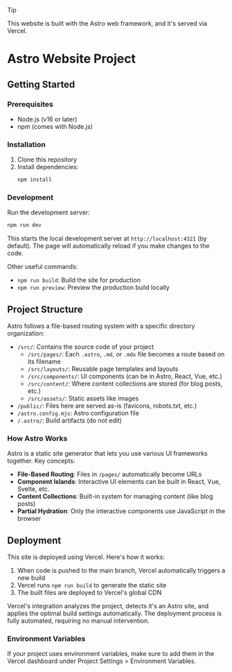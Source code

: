 > [!TIP]
> This website is built with the Astro web framework, and it's served via Vercel.

# Astro Website Project

## Getting Started

### Prerequisites

- Node.js (v16 or later)
- npm (comes with Node.js)

### Installation

1. Clone this repository
2. Install dependencies:
   ```bash
   npm install
   ```

### Development

Run the development server:

```bash
npm run dev
```

This starts the local development server at `http://localhost:4321` (by default). The page will automatically reload if you make changes to the code.

Other useful commands:

- `npm run build`: Build the site for production
- `npm run preview`: Preview the production build locally

## Project Structure

Astro follows a file-based routing system with a specific directory organization:

- `/src/`: Contains the source code of your project
  - `/src/pages/`: Each `.astro`, `.md`, or `.mdx` file becomes a route based on its filename
  - `/src/layouts/`: Reusable page templates and layouts
  - `/src/components/`: UI components (can be in Astro, React, Vue, etc.)
  - `/src/content/`: Where content collections are stored (for blog posts, etc.)
  - `/src/assets/`: Static assets like images
- `/public/`: Files here are served as-is (favicons, robots.txt, etc.)
- `/astro.config.mjs`: Astro configuration file
- `/.astro/`: Build artifacts (do not edit)

### How Astro Works

Astro is a static site generator that lets you use various UI frameworks together. Key concepts:

- **File-Based Routing**: Files in `/pages/` automatically become URLs
- **Component Islands**: Interactive UI elements can be built in React, Vue, Svelte, etc.
- **Content Collections**: Built-in system for managing content (like blog posts)
- **Partial Hydration**: Only the interactive components use JavaScript in the browser

## Deployment

This site is deployed using Vercel. Here's how it works:

1. When code is pushed to the main branch, Vercel automatically triggers a new build
2. Vercel runs `npm run build` to generate the static site
3. The built files are deployed to Vercel's global CDN

Vercel's integration analyzes the project, detects it's an Astro site, and applies the optimal build settings automatically. The deployment process is fully automated, requiring no manual intervention.

### Environment Variables

If your project uses environment variables, make sure to add them in the Vercel dashboard under Project Settings > Environment Variables.
